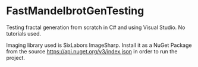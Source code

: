 # FastMandelbrotGenTesting
Testing fractal generation from scratch in C# and using Visual Studio. No tutorials used.

Imaging library used is SixLabors ImageSharp. Install it as a NuGet Package from the source https://api.nuget.org/v3/index.json in order to run the project.
